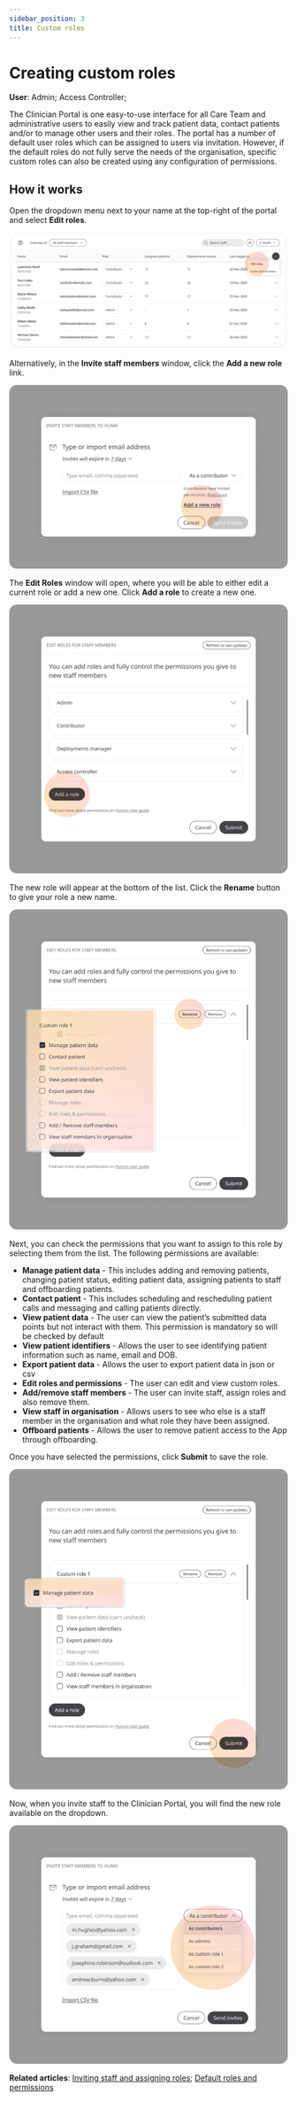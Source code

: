 ```yaml
---
sidebar_position: 3
title: Custom roles
---
```

# Creating custom roles
**User**: Admin; Access Controller; 

The Clinician Portal is one easy-to-use interface for all Care Team and administrative users to easily view and track patient data, contact patients and/or to manage other users and their roles. The portal has a number of default user roles which can be assigned to users via invitation. However, if the default roles do not fully serve the needs of the organisation, specific custom roles can also be created using any configuration of permissions.
## How it works
Open the dropdown menu next to your name at the top-right of the portal and select **Edit roles**.

![Edit roles](./assets/CustomRoles01.png)

Alternatively, in the **Invite staff members** window, click the **Add a new role** link.

![Add new role](./assets/CustomRoles02.png)

The **Edit Roles** window will open, where you will be able to either edit a current role or add a new one. Click **Add a role** to create a new one.

![Add a role](./assets/CustomRoles03.png)

The new role will appear at the bottom of the list. Click the **Rename** button to give your role a new name.

![Rename](./assets/CustomRoles04.png)

Next, you can check the permissions that you want to assign to this role by selecting them from the list. The following permissions are available: 
- **Manage patient data** - This includes adding and removing patients, changing patient status, editing patient data, assigning patients to staff and offboarding patients.
- **Contact patient** - This includes scheduling and rescheduling patient calls and messaging and calling patients directly.
- **View patient data** - The user can view the patient’s submitted data points but not interact with them. This permission is mandatory so will be checked by default
- **View patient identifiers** - Allows the user to see identifying patient information such as name, email and DOB.
- **Export patient data** - Allows the user to export patient data in json or csv
- **Edit roles and permissions** - The user can edit and view custom roles.
- **Add/remove staff members** - The user can invite staff, assign roles and also remove them.
- **View staff in organisation** - Allows users to see who else is a staff member in the organisation and what role they have been assigned.
- **Offboard patients** - Allows the user to remove patient access to the App through offboarding.

Once you have selected the permissions, click **Submit** to save the role.

![Select permissions](./assets/CustomRoles05.png)

Now, when you invite staff to the Clinician Portal, you will find the new role available on the dropdown.

![Select new role](./assets/CustomRoles06.png)

**Related articles**: [Inviting staff and assigning roles](https://github.com/huma-engineering/huma-docs/blob/e6474f6da4a97f0f11773b46b4480c2843759fe9/data-collection/Clinician%20Portal/Roles%20and%20Permissions/Inviting%20staff%20and%20assigning%20roles.md); [Default roles and permissions](https://github.com/huma-engineering/huma-docs/blob/e6474f6da4a97f0f11773b46b4480c2843759fe9/data-collection/Clinician%20Portal/Roles%20and%20Permissions/Default%20roles%20and%20permissions.md)

